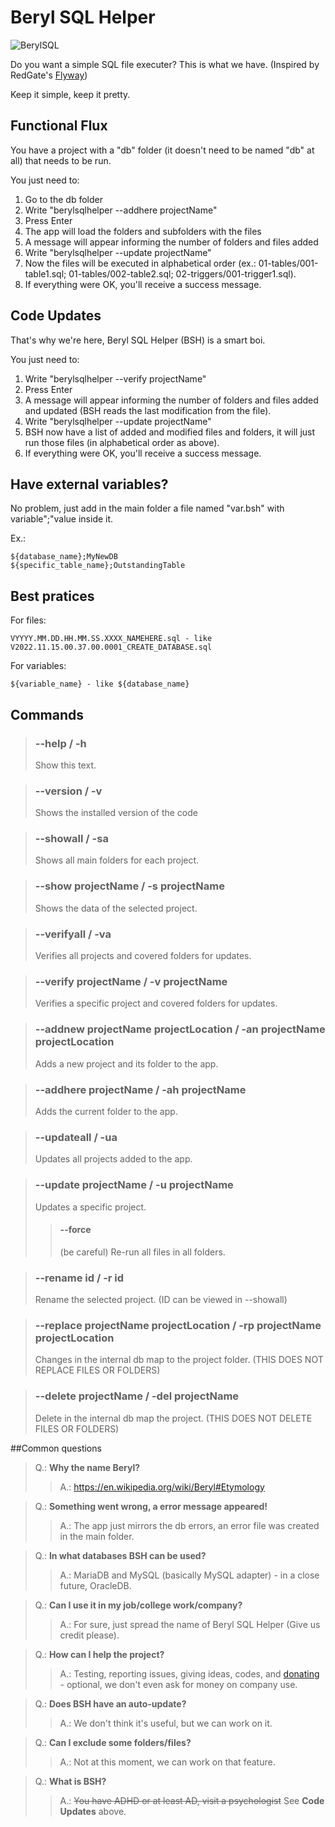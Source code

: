 # Beryl SQL Helper
![BerylSQL](https://user-images.githubusercontent.com/15248665/201835936-e13f65ff-c267-4569-824d-e30d09769490.png)


Do you want a simple SQL file executer? This is what we have. (Inspired by RedGate's [Flyway](https://flywaydb.org/))

Keep it simple, keep it pretty.

## Functional Flux
You have a project with a "db" folder (it doesn't need to be named "db" at all) that needs to be run.

You just need to:
1. Go to the db folder
2. Write "berylsqlhelper --addhere projectName"
3. Press Enter
4. The app will load the folders and subfolders with the files
5. A message will appear informing the number of folders and files added
6. Write "berylsqlhelper --update projectName"
7. Now the files will be executed in alphabetical order (ex.: 01-tables/001-table1.sql; 01-tables/002-table2.sql; 02-triggers/001-trigger1.sql).
8. If everything were OK, you'll receive a success message.

## Code Updates
That's why we're here, Beryl SQL Helper (BSH) is a smart boi.

You just need to:
1. Write "berylsqlhelper --verify projectName"
2. Press Enter
3. A message will appear informing the number of folders and files added and updated (BSH reads the last modification from the file).
4. Write "berylsqlhelper --update projectName"
5. BSH now have a list of added and modified files and folders, it will just run those files (in alphabetical order as above).
6. If everything were OK, you'll receive a success message.


## Have external variables?
No problem, just add in the main folder a file named "var.bsh" with variable";"value inside it.

Ex.:

    ${database_name};MyNewDB
    ${specific_table_name};OutstandingTable
    
## Best pratices
For files: 

    VYYYY.MM.DD.HH.MM.SS.XXXX_NAMEHERE.sql - like V2022.11.15.00.37.00.0001_CREATE_DATABASE.sql

For variables:

    ${variable_name} - like ${database_name}

## Commands

> ### --help / -h
> Show this text.

> ### --version / -v
> Shows the installed version of the code

> ### --showall / -sa
> Shows all main folders for each project.

> ### --show projectName / -s projectName
> Shows the data of the selected project.

> ### --verifyall / -va
> Verifies all projects and covered folders for updates.

> ### --verify projectName / -v projectName
> Verifies a specific project and covered folders for updates.

> ### --addnew projectName projectLocation / -an projectName projectLocation
> Adds a new project and its folder to the app.

> ### --addhere projectName / -ah projectName
> Adds the current folder to the app.

> ### --updateall / -ua
> Updates all projects added to the app.

> ### --update projectName / -u projectName
> Updates a specific project.
> 
>> #### --force
>> (be careful) Re-run all files in all folders. 

> ### --rename id / -r id
> Rename the selected project. (ID can be viewed in --showall)

> ### --replace projectName projectLocation / -rp projectName projectLocation
> Changes in the internal db map to the project folder. (THIS DOES NOT REPLACE FILES OR FOLDERS)

> ### --delete projectName / -del projectName
> Delete in the internal db map the project. (THIS DOES NOT DELETE FILES OR FOLDERS)


##Common questions
> Q.: **Why the name Beryl?**
>> A.: https://en.wikipedia.org/wiki/Beryl#Etymology

> Q.: **Something went wrong, a error message appeared!**
>> A.: The app just mirrors the db errors, an error file was created in the main folder.

> Q.: **In what databases BSH can be used?**
>> A.: MariaDB and MySQL (basically MySQL adapter) - in a close future, OracleDB.

> Q.: **Can I use it in my job/college work/company?**
>> A.: For sure, just spread the name of Beryl SQL Helper (Give us credit please).

> Q.: **How can I help the project?**
>> A.: Testing, reporting issues, giving ideas, codes, and [donating](https://ko-fi.com/mrGlasses) - optional, we don't even ask for money on company use.

> Q.: **Does BSH have an auto-update?**
>> A.: We don't think it's useful, but we can work on it.

> Q.: **Can I exclude some folders/files?**
>> A.: Not at this moment, we can work on that feature.

> Q.: **What is BSH?**
>> A.: ~~You have ADHD or at least AD, visit a psychologist~~ See __Code Updates__ above.
